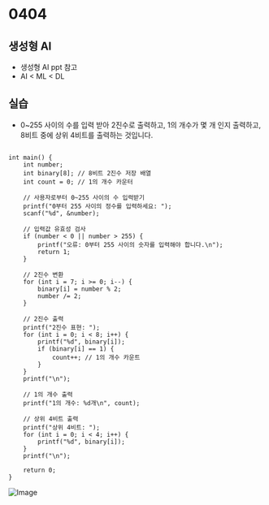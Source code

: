 # 0404

## 생성형 AI
- 생성형 AI ppt 참고
- AI < ML < DL



## 실습 
- 0~255 사이의 수를 입력 받아 2진수로 출력하고, 1의 개수가 몇 개 인지 출력하고, 8비트 중에 상위 4비트를 출력하는 것입니다.
```bash#include <stdio.h>

int main() {
    int number;
    int binary[8]; // 8비트 2진수 저장 배열
    int count = 0; // 1의 개수 카운터
    
    // 사용자로부터 0~255 사이의 수 입력받기
    printf("0부터 255 사이의 정수를 입력하세요: ");
    scanf("%d", &number);
    
    // 입력값 유효성 검사
    if (number < 0 || number > 255) {
        printf("오류: 0부터 255 사이의 숫자를 입력해야 합니다.\n");
        return 1;
    }
    
    // 2진수 변환
    for (int i = 7; i >= 0; i--) {
        binary[i] = number % 2;
        number /= 2;
    }
    
    // 2진수 출력
    printf("2진수 표현: ");
    for (int i = 0; i < 8; i++) {
        printf("%d", binary[i]);
        if (binary[i] == 1) {
            count++; // 1의 개수 카운트
        }
    }
    printf("\n");
    
    // 1의 개수 출력
    printf("1의 개수: %d개\n", count);
    
    // 상위 4비트 출력
    printf("상위 4비트: ");
    for (int i = 0; i < 4; i++) {
        printf("%d", binary[i]);
    }
    printf("\n");
    
    return 0;
}
```
![Image](https://github.com/user-attachments/assets/6062c67d-4d09-49c8-90fe-521c53c644b9)
